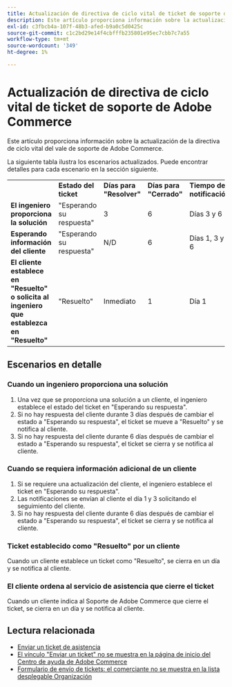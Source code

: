 ```yaml
---
title: Actualización de directiva de ciclo vital de ticket de soporte de Adobe Commerce
description: Este artículo proporciona información sobre la actualización de la directiva de ciclo vital del vale de soporte de Adobe Commerce.
exl-id: c3fbcb4a-107f-48b3-afed-b9a0c5d0425c
source-git-commit: c1c2bd29e14f4cbfffb235801e95ec7cbb7c7a55
workflow-type: tm+mt
source-wordcount: '349'
ht-degree: 1%

---
```


# Actualización de directiva de ciclo vital de ticket de soporte de Adobe Commerce

Este artículo proporciona información sobre la actualización de la directiva de ciclo vital del vale de soporte de Adobe Commerce.

La siguiente tabla ilustra los escenarios actualizados. Puede encontrar detalles para cada escenario en la sección siguiente.

<table>
 <tbody>
 <tr>
 <td class="wysiwyg-text-align-center"> </td>
 <td class="wysiwyg-text-align-center"><strong>Estado del ticket</strong></td>
 <td class="wysiwyg-text-align-center"><strong>Días para "Resolver"</strong></td>
 <td class="wysiwyg-text-align-center"><strong>Días para "Cerrado"</strong></td>
 <td class="wysiwyg-text-align-center"><strong>Tiempo de notificación</strong></td>
 </tr>
 <tr>
 <td class="wysiwyg-text-align-left"><strong>El ingeniero proporciona la solución</strong></td>
 <td class="wysiwyg-text-align-center">"Esperando su respuesta"</td>
 <td class="wysiwyg-text-align-center">3</td>
 <td class="wysiwyg-text-align-center">6</td>
 <td class="wysiwyg-text-align-center">Días 3 y 6</td>
 </tr>
 <tr>
 <td class="wysiwyg-text-align-left"><strong>Esperando información del cliente</strong></td>
 <td class="wysiwyg-text-align-center">"Esperando su respuesta"</td>
 <td class="wysiwyg-text-align-center">N/D</td>
 <td class="wysiwyg-text-align-center">6</td>
 <td class="wysiwyg-text-align-center">Días 1, 3 y 6</td>
 </tr>
 <tr>
 <td class="wysiwyg-text-align-left"><strong>El cliente establece en "Resuelto" o solicita al ingeniero que establezca en "Resuelto"</strong></td>
 <td class="wysiwyg-text-align-center">"Resuelto"</td>
 <td class="wysiwyg-text-align-center">Inmediato</td>
 <td class="wysiwyg-text-align-center">1</td>
 <td class="wysiwyg-text-align-center">Día 1</td>
 </tr>
 </tbody>
 </table>

## Escenarios en detalle

### Cuando un ingeniero proporciona una solución

1. Una vez que se proporciona una solución a un cliente, el ingeniero establece el estado del ticket en &quot;Esperando su respuesta&quot;.
1. Si no hay respuesta del cliente durante 3 días después de cambiar el estado a &quot;Esperando su respuesta&quot;, el ticket se mueve a &quot;Resuelto&quot; y se notifica al cliente.
1. Si no hay respuesta del cliente durante 6 días después de cambiar el estado a &quot;Esperando su respuesta&quot;, el ticket se cierra y se notifica al cliente.

### Cuando se requiera información adicional de un cliente

1. Si se requiere una actualización del cliente, el ingeniero establece el ticket en &quot;Esperando su respuesta&quot;.
1. Las notificaciones se envían al cliente el día 1 y 3 solicitando el seguimiento del cliente.
1. Si no hay respuesta del cliente durante 6 días después de cambiar el estado a &quot;Esperando su respuesta&quot;, el ticket se cierra y se notifica al cliente.

### Ticket establecido como &quot;Resuelto&quot; por un cliente

Cuando un cliente establece un ticket como &quot;Resuelto&quot;, se cierra en un día y se notifica al cliente.

### El cliente ordena al servicio de asistencia que cierre el ticket

Cuando un cliente indica al Soporte de Adobe Commerce que cierre el ticket, se cierra en un día y se notifica al cliente.

## Lectura relacionada

* [Enviar un ticket de asistencia](/help/help-center-guide/help-center/magento-help-center-user-guide.md#submit-ticket)
* [El vínculo &quot;Enviar un ticket&quot; no se muestra en la página de inicio del Centro de ayuda de Adobe Commerce](/help/help-center-guide/help-center/magento-help-center-user-guide.md#no-submit-link)
* [Formulario de envío de tickets: el comerciante no se muestra en la lista desplegable Organización](/help/help-center-guide/help-center/magento-help-center-user-guide.md#merchant-not-displayed)

